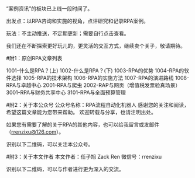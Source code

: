  “案例资讯”的板块已上线一段时间了。

出发点：以RPA咨询和实施的视角，点评研究和记录RPA案例。

玩法：不主动推送，不定期更新；需要自行点击查看。

我们还在不断探索更好玩儿的，更灵活的交互方式，继续卖个关子，敬请期待。
 

 
#附1：原创RPA文章列表

1001-什么是RPA？(上)
1002-什么是RPA？(下)
1003-RPA的优势
1004-RPA的软件选择
1005-RPA的技术架构
1006-RPA的实施方法
1007-RPA的演进路线
1008-RPA与卓越中心
2001-RPA与爬虫
2002-RAP与网页（增值税发票验真场景）
3001-RPA与财务共享中心
3101-RPA与全面预算管理
 
#附2：关于本公众号
公众号名称：RPA流程自动化机器人
感谢您的关注和阅读，希望这篇文章能为您带来帮助。
欢迎转载与分享，也请注明出处。

如果您有需要了解的关于RPA的其他内容，也可以给我留言或发邮件
（rrenzixu@126.com）。

 

识别以下二维码，可以关注本公众号。



#附3：关于本文作者
本文作者：任子旭 Zack Ren
微信号：rrenzixu

识别以下二维码，可以与作者进行更为深入的交流。
